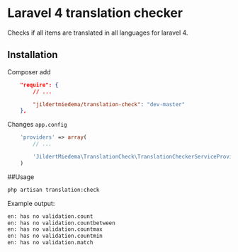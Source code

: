 Laravel 4 translation checker
=================

Checks if all items are translated in all languages for laravel 4.

## Installation

Composer add

```json
	"require": {
		// ...

		"jildertmiedema/translation-check": "dev-master"
	},
```

Changes `app.config`

```php
	'providers' => array(
		// ...

		'JildertMiedema\TranslationCheck\TranslationCheckerServiceProvider',
	)
```

##Usage

```sh
php artisan translation:check
```

Example output:
```sh
en: has no validation.count
en: has no validation.countbetween
en: has no validation.countmax
en: has no validation.countmin
en: has no validation.match
```


